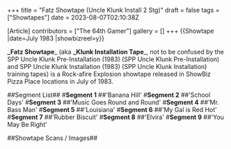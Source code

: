 +++
title = "Fatz Showtape (Uncle Klunk Install 2 Stg)"
draft = false
tags = ["Showtapes"]
date = 2023-08-07T02:10:38Z

[Article]
contributors = ["The 64th Gamer"]
gallery = []
+++
{{Showtape
|date=July 1983
|showbizreel=y}}

**_Fatz Showtape**_ (aka **_Klunk Installation Tape**_, not to be confused by the SPP Uncle Klunk Pre-Installation (1983) (SPP Uncle Klunk Pre-Installation) and SPP Uncle Klunk Installation (1983) (SPP Uncle Klunk Installation) training tapes) is a Rock-afire Explosion showtape released in ShowBiz Pizza Place locations in July of 1983.

##Segment List##
#**Segment 1** 
##'Banana Hill'
#**Segment 2** 
##'School Days'
#**Segment 3** 
##'Music Goes Round and Round'
#**Segment 4** 
##'Mr. Bass Man'
#**Segment 5** 
##'Louisiana'
#**Segment 6** 
##'My Gal is Red Hot'
#**Segment 7** 
##'Rubber Biscuit'
#**Segment 8** 
##'Elvira'
#**Segment 9** 
##'You May Be Right'

##Showtape Scans / Images##
